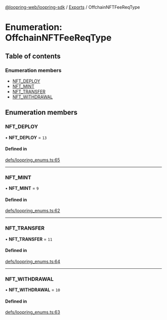 [@loopring-web/loopring-sdk](../README.md) / [Exports](../modules.md) / OffchainNFTFeeReqType

# Enumeration: OffchainNFTFeeReqType

## Table of contents

### Enumeration members

- [NFT\_DEPLOY](OffchainNFTFeeReqType.md#nft_deploy)
- [NFT\_MINT](OffchainNFTFeeReqType.md#nft_mint)
- [NFT\_TRANSFER](OffchainNFTFeeReqType.md#nft_transfer)
- [NFT\_WITHDRAWAL](OffchainNFTFeeReqType.md#nft_withdrawal)

## Enumeration members

### NFT\_DEPLOY

• **NFT\_DEPLOY** = `13`

#### Defined in

[defs/loopring_enums.ts:65](https://github.com/Loopring/loopring_sdk/blob/5861d10/src/defs/loopring_enums.ts#L65)

___

### NFT\_MINT

• **NFT\_MINT** = `9`

#### Defined in

[defs/loopring_enums.ts:62](https://github.com/Loopring/loopring_sdk/blob/5861d10/src/defs/loopring_enums.ts#L62)

___

### NFT\_TRANSFER

• **NFT\_TRANSFER** = `11`

#### Defined in

[defs/loopring_enums.ts:64](https://github.com/Loopring/loopring_sdk/blob/5861d10/src/defs/loopring_enums.ts#L64)

___

### NFT\_WITHDRAWAL

• **NFT\_WITHDRAWAL** = `10`

#### Defined in

[defs/loopring_enums.ts:63](https://github.com/Loopring/loopring_sdk/blob/5861d10/src/defs/loopring_enums.ts#L63)
